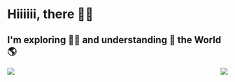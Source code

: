 # Hiiiiii, there 🖖👋

## I'm exploring 🕵️‍♀️ and understanding 🤔 the World 🌎

<div>
  <!--Stats-->
  <a href="https://github-readme-stats.vercel.app/api?username=marilira&show_icons=true&theme=radical">
    <img align="left" src="https://github-readme-stats.vercel.app/api?username=marilira&show_icons=true&theme=radical&count_private=true" />
  </a>
  <!--Languages-->
  <a href="https://github.com/marilira/github-readme-stats">
    <img align="right" src="https://github-readme-stats.vercel.app/api/top-langs/?username=marilira&theme=radical&layout=compact" />
  </a>
</div>

<!--
**marilira/marilira** is a ✨ _special_ ✨ repository because its `README.md` (this file) appears on your GitHub profile.

Here are some ideas to get you started:

- 🔭 I’m currently working on ...
- 🌱 I’m currently learning ...
- 👯 I’m looking to collaborate on ...
- 🤔 I’m looking for help with ...
- 💬 Ask me about ...
- 📫 How to reach me: ...
- 😄 Pronouns: ...
- ⚡ Fun fact: ...
-->
